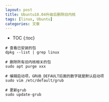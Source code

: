 ```yaml
---
layout: post
title: Ubuntu18.04升级后删除旧内核
tags: [linux, Ubuntu]
categories: 文章
---
```


* TOC
{:toc}

```shell
# 查看已安装的包
dpkg --list | grep linux

# 删除所有旧内核相关的包
sudo apt purge xxx

# 编辑启动项，GRUB_DEFAULT后面的数字就是默认启动项
sudo vim /etc/default/grub

# 更新grub
sudo update-grub
```
